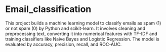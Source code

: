 # Email_classification
This project builds a machine learning model to classify emails as spam (1) or not spam (0) by Python and scikit-learn. It involves cleaning and preprocessing text, converting it into numerical features with TF-IDF and training classifiers like Naive Bayes and Logistic Regression. The model is evaluated by accuracy, precision, recall, and ROC-AUC.
